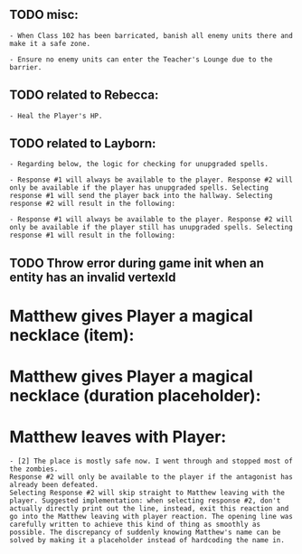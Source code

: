 ## TODO misc:

    - When Class 102 has been barricated, banish all enemy units there and make it a safe zone.

    - Ensure no enemy units can enter the Teacher's Lounge due to the barrier.

## TODO related to Rebecca:

    - Heal the Player's HP.

## TODO related to Layborn:

    - Regarding below, the logic for checking for unupgraded spells.

    - Response #1 will always be available to the player. Response #2 will only be available if the player has unupgraded spells. Selecting response #1 will send the player back into the hallway. Selecting response #2 will result in the following:

    - Response #1 will always be available to the player. Response #2 will only be available if the player still has unupgraded spells. Selecting response #1 will result in the following:

## TODO Throw error during game init when an entity has an invalid vertexId

# Matthew gives Player a magical necklace (item):    
# Matthew gives Player a magical necklace (duration placeholder):

# Matthew leaves with Player:
    
    - [2] The place is mostly safe now. I went through and stopped most of the zombies.
    Response #2 will only be available to the player if the antagonist has already been defeated.
    Selecting Response #2 will skip straight to Matthew leaving with the player. Suggested implementation: when selecting response #2, don't actually directly print out the line, instead, exit this reaction and go into the Matthew leaving with player reaction. The opening line was carefully written to achieve this kind of thing as smoothly as possible. The discrepancy of suddenly knowing Matthew's name can be solved by making it a placeholder instead of hardcoding the name in.
